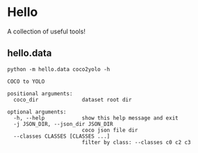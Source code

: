 # Hello
A collection of useful tools!

## hello.data

`python -m hello.data coco2yolo -h`
```log
COCO to YOLO

positional arguments:
  coco_dir              dataset root dir

optional arguments:
  -h, --help            show this help message and exit
  -j JSON_DIR, --json_dir JSON_DIR
                        coco json file dir
  --classes CLASSES [CLASSES ...]
                        filter by class: --classes c0 c2 c3
```
